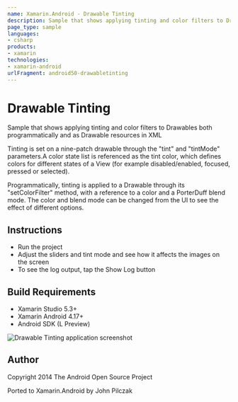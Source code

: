 ```yaml
---
name: Xamarin.Android - Drawable Tinting
description: Sample that shows applying tinting and color filters to Drawables both programmatically and as Drawable resources in XML Tinting is set on a...
page_type: sample
languages:
- csharp
products:
- xamarin
technologies:
- xamarin-android
urlFragment: android50-drawabletinting
---
```

# Drawable Tinting

Sample that shows applying tinting and color filters to Drawables both programmatically and as Drawable resources in XML

Tinting is set on a nine-patch drawable through the "tint" and "tintMode" parameters.A color state list is referenced as the tint color, which defines colors for different states of a View (for example disabled/enabled, focused, pressed or selected).

Programmatically, tinting is applied to a Drawable through its "setColorFilter" method, with a reference to a color and a PorterDuff blend mode. The color and blend mode can be changed from the UI to see the effect of different options.

## Instructions

* Run the project
* Adjust the sliders and tint mode and see how it affects the images on the screen
* To see the log output, tap the Show Log button

## Build Requirements
* Xamarin Studio 5.3+
* Xamarin Android 4.17+
* Android SDK (L Preview)

![Drawable Tinting application screenshot](Screenshots/Screenshot_2014-10-07-16-08-12.png "Drawable Tinting application screenshot")

## Author 
Copyright 2014 The Android Open Source Project

Ported to Xamarin.Android by John Pilczak
